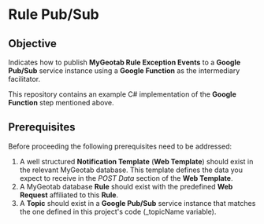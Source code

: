 # Rule Pub/Sub

## Objective ##
Indicates how to publish **MyGeotab Rule Exception Events** to a **Google Pub/Sub** service instance using a **Google Function** as the intermediary facilitator.

This repository contains an example C# implementation of the **Google Function** step mentioned above.

## Prerequisites ##
Before proceeding the following prerequisites need to be addressed:
1. A well structured **Notification Template** (**Web Template**) should exist in the relevant MyGeotab database. This template defines the data you expect to receive in the *POST Data* section of the **Web Template**.
2. A MyGeotab database **Rule** should exist with the predefined **Web Request** affiliated to this **Rule**.
3. A **Topic** should exist in a **Google Pub/Sub** service instance that matches the one defined in this project's code (_topicName variable).